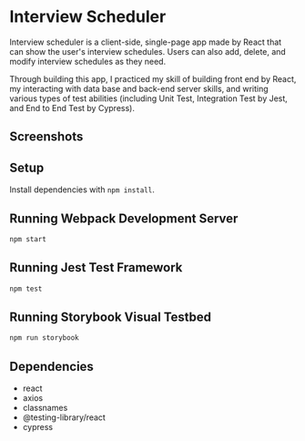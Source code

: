 # Interview Scheduler

Interview scheduler is a client-side, single-page app made by React that can show the user's interview schedules. Users can also add, delete, and modify interview schedules as they need.

Through building this app, I practiced my skill of building front end by React, my interacting with data base and back-end server skills, and writing various types of test abilities (including Unit Test, Integration Test by Jest, and End to End Test by Cypress).


## Screenshots


## Setup

Install dependencies with `npm install`.

## Running Webpack Development Server

```sh
npm start
```

## Running Jest Test Framework

```sh
npm test
```

## Running Storybook Visual Testbed

```sh
npm run storybook
```

## Dependencies

- react
- axios
- classnames
- @testing-library/react
- cypress